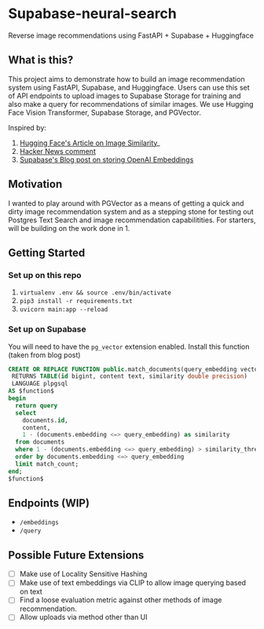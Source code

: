 # Supabase-neural-search

Reverse image recommendations using FastAPI + Supabase + Huggingface


## What is this?

This project aims to demonstrate how to build an image recommendation system using FastAPI, Supabase, and Huggingface. Users can use this set of API endpoints to upload images to Supabase Storage for training and also make a query for recommendations of similar images. We use Hugging Face Vision Transformer, Supabase Storage, and PGVector.


Inspired by:

1. [Hugging Face's Article on Image Similarity](https://huggingface.co/blog/image-similarity)_
2. [Hacker News comment](https://news.ycombinator.com/item?id=34967397)
3. [Supabase's Blog post on storing OpenAI Embeddings](https://supabase.com/blog/openai-embeddings-postgres-vector)



## Motivation

I wanted to play around with PGVector as a means of getting a quick and dirty image recommendation system and as a stepping stone for testing out Postgres Text Search and image recommendation capabilitities. For starters, will be building on the work done in 1.


## Getting Started 

### Set up on this repo
1. `virtualenv .env && source .env/bin/activate`
2. `pip3 install -r requirements.txt`
3. `uvicorn main:app --reload`


### Set up on Supabase

You will need to have the `pg_vector` extension enabled. Install this function (taken from blog post)

```sql
CREATE OR REPLACE FUNCTION public.match_documents(query_embedding vector, similarity_threshold double precision, match_count integer)
 RETURNS TABLE(id bigint, content text, similarity double precision)
 LANGUAGE plpgsql
AS $function$
begin
  return query
  select
    documents.id,
    content,
    1 - (documents.embedding <=> query_embedding) as similarity
  from documents
  where 1 - (documents.embedding <=> query_embedding) > similarity_threshold
  order by documents.embedding <=> query_embedding
  limit match_count;
end;
$function$

```



## Endpoints (WIP)

- `/embeddings` 
- `/query`


## Possible Future Extensions


- [ ] Make use of Locality Sensitive Hashing
- [ ] Make use of text embeddings via CLIP to allow image querying based on text
- [ ] Find a loose evaluation metric against other methods of image recommendation.
- [ ] Allow uploads via method other than UI

